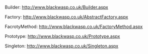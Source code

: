Builder: http://www.blackwasp.co.uk/Builder.aspx

Factory: http://www.blackwasp.co.uk/AbstractFactory.aspx

FacrotyMethod: http://www.blackwasp.co.uk/FactoryMethod.aspx

Prototype: http://www.blackwasp.co.uk/Prototype.aspx

Singleton: http://www.blackwasp.co.uk/Singleton.aspx